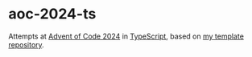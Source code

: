 # aoc-2024-ts

Attempts at [Advent of Code 2024](https://adventofcode.com/2024) in [TypeScript](https://www.typescriptlang.org), based on [my template repository](https://github.com/hughjdavey/aoc-typescript-starter).
